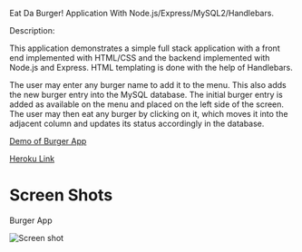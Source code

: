 Eat Da Burger! Application With Node.js/Express/MySQL2/Handlebars.


Description:

This application demonstrates a simple full stack application with a front end implemented with HTML/CSS and the backend implemented with Node.js and Express. HTML templating is done with the help of Handlebars.


The user may enter any burger name to add it to the menu. This also adds the new burger entry into the MySQL database. The initial burger entry is added as available on the menu and placed on the left side of the screen. The user may then eat any burger by clicking on it, which moves it into the adjacent column and updates its status accordingly in the database.


[Demo of Burger App ](https://drive.google.com/file/d/1k4miOq1rV417KXvTZ66QapXl613HK51J/view)


[Heroku Link ](https://myfavoriteburger.herokuapp.com/)

# Screen Shots
Burger App
        
![Screen shot](/assets/img/screenshot.png)

